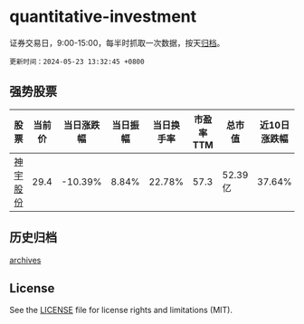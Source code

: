 # quantitative-investment

证券交易日，9:00-15:00，每半时抓取一次数据，按天[归档](archives)。

`更新时间：2024-05-23 13:32:45 +0800`

## 强势股票

|股票|当前价|当日涨跌幅|当日振幅|当日换手率|市盈率TTM|总市值|近10日涨跌幅|
|----|----|----|----|----|----|----|----|
|[神宇股份](https://xueqiu.com/S/SZ300563)|29.4|-10.39%|8.84%|22.78%|57.3|52.39亿|37.64%|

## 历史归档

[archives](archives)

## License

See the [LICENSE](LICENSE) file for license rights and limitations (MIT).